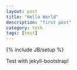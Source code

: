 ```yaml
---
layout: post
title: "Hello World"
description: "first post"
category: tech
tags: [test]
---
```

{% include JB/setup %}



Test with jekyll-bootstrap!
